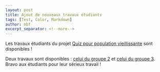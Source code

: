 ```yaml
---
layout: post
title: Ajout de nouveaux travaux étudiants
tags: [Test, Color, Markdown]
author: mbf
excerpt_separator: <!--more-->
---
```


Les travaux étudiants du projet <a href="https://ace-design.github.io/champlain/supportscours/lp-projet">Quiz pour population vieillissante</a> sont disponibles !
 
<!--more-->

Deux travaux sont disponibles : <a href="https://ace-design.github.io/champlain/travauxetudiants/lp20-iotia4">celui du groupe 2</a> et <a href="https://ace-design.github.io/champlain/travauxetudiants/lp20-damuml">celui du groupe 3</a>.
Bravo aux étudiants pour leur sérieux travail ! 